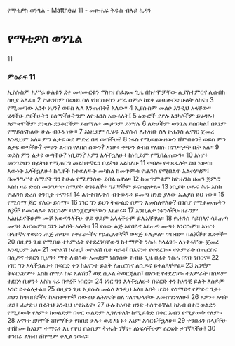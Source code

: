 ﻿
የማቴዎስ ወንጌል - Matthew 11 - መጽሐፍ ቅዱስ ብሉይ ኪዳን
# የማቴዎስ ወንጌል
11
### ምዕራፍ 11
 ኢየሱስም አሥራ ሁለቱን ደቀ መዛሙርቱን ማዘዝ በፈጸመ ጊዜ በከተሞቻቸው ሊያስተምርና ሊሰብክ ከዚያ አለፈ።
2  ዮሐንስም በወህኒ ሳለ የክርስቶስን ሥራ ሰምቶ ከደቀ መዛሙርቱ ሁለት ላከና።
3  የሚመጣው አንተ ነህን? ወይስ ሌላ እንጠብቅ? አለው።
4  ኢየሱስም መልሶ እንዲህ አላቸው። ሄዳችሁ ያያችሁትን የሰማችሁትንም ለዮሐንስ አውሩለት፤
5  ዕውሮች ያያሉ አንካሶችም ይሄዳሉ፥ ለምጻሞችም ይነጻሉ ደንቆሮችም ይሰማሉ፥ ሙታንም ይነሣሉ
6  ለድሆችም ወንጌል ይሰበካል፤ በእኔም የማይሰናከለው ሁሉ ብፁዕ ነው።
7  እነዚያም ሲሄዱ ኢየሱስ ለሕዝቡ ስለ ዮሐንስ ሊናገር ጀመረ እንዲህም አለ። ምን ልታዩ ወደ ምድረ በዳ ወጣችሁ?
8  ነፋስ የሚወዘውዘውን ሸምበቆን? ወይስ ምን ልታዩ ወጣችሁ? ቀጭን ልብስ የለበሰ ሰውን? እነሆ፥ ቀጭን ልብስ የለበሱ በነገሥታት ቤት አሉ።
9  ወይስ ምን ልታዩ ወጣችሁ? ነቢይን? አዎን እላችኋለሁ፥ ከነቢይም የሚበልጠውን።
10  እነሆ፥ መንገድህን በፊትህ የሚጠርግ መልክተኛዬን በፊትህ እልካለሁ
11  ተብሎ የተጻፈለት ይህ ነውና። እውነት እላችኋለሁ፥ ከሴቶች ከተወለዱት መካከል ከመጥምቁ ዮሐንስ የሚበልጥ አልተነሣም፤ በመንግሥተ ሰማያት ግን ከሁሉ የሚያንሰው ይበልጠዋል።
12  ከመጥምቁም ከዮሐንስ ዘመን ጀምሮ እስከ ዛሬ ድረስ መንግሥተ ሰማያት ትገፋለች፥ ግፈኞችም ይናጠቋታል።
13  ነቢያት ሁሉና ሕጉ እስከ ዮሐንስ ድረስ ትንቢት ተናገሩ፤
14  ልትቀበሉትስ ብትወዱ፥ ይመጣ ዘንድ ያለው ኤልያስ ይህ ነው።
15  የሚሰማ ጆሮ ያለው ይስማ።
16  ነገር ግን ይህን ትውልድ በምን እመስለዋለሁ? በገበያ የሚቀመጡትን ልጆች ይመስላሉ፥ እነርሱም ባልንጀሮቻቸውን እየጠሩ።
17  እንቢልታ ነፋንላችሁ ዘፈንም አልዘፈናችሁም ሙሾ አወጣንላችሁ ዋይ ዋይም አላላችሁም ይሉአቸዋል።
18  ዮሐንስ ሳይበላና ሳይጠጣ መጣ፥ እነርሱም። ጋኔን አለበት አሉት።
19  የሰው ልጅ እየበላና እየጠጣ መጣ፥ እነርሱም። እነሆ፥ በላተኛና የወይን ጠጅ ጠጭ፥ የቀራጮችና የኃጢአተኞች ወዳጅ ይሉታል። ጥበብም በልጆችዋ ጸደቀች።
20  በዚያን ጊዜ የሚበዙ ተአምራት የተደረገባቸውን ከተማዎች ንስሐ ስላልገቡ ሊነቅፋቸው ጀመረ እንዲህም አለ።
21  ወዮልሽ ኮራዚ፤ ወዮልሽ ቤተ ሳይዳ፤ በእናንተ የተደረገው ተአምራት በጢሮስና በሲዶና ተደርጎ ቢሆን፥ ማቅ ለብሰው አመድም ነስንሰው ከብዙ ጊዜ በፊት ንስሐ በገቡ ነበርና።
22  ነገር ግን እላችኋለሁ፥ በፍርድ ቀን ከእናንተ ይልቅ ለጢሮስና ለሲዶና ይቀልላቸዋል።
23  አንቺም ቅፍርናሆም፥ እስከ ሰማይ ከፍ አልሽን? ወደ ሲኦል ትወርጃለሽ፤ በአንቺ የተደረገው ተአምራት በሰዶም ተደርጎ ቢሆን፥ እስከ ዛሬ በኖረች ነበርና።
24  ነገር ግን እላችኋለሁ፥ በፍርድ ቀን ከአንቺ ይልቅ ለሰዶም አገር ይቀልላታል።
25  በዚያን ጊዜ ኢየሱስ መልሶ እንዲህ አለ። አባት ሆይ፥ የሰማይና የምድር ጌታ፥ ይህን ከጥበበኞችና ከአስተዋዮች ሰውረህ ለሕፃናት ስለ ገለጥህላቸው አመሰግንሃለሁ፤
26  አዎን፥ አባት ሆይ፥ ፈቃድህ በፊትህ እንዲህ ሆኖአልና።
27  ሁሉ ከአባቴ ዘንድ ተሰጥቶኛል፤ ከአብ በቀር ወልድን የሚያውቅ የለም፥ ከወልድም በቀር ወልድም ሊገለጥለት ከሚፈቅድ በቀር አብን የሚያውቅ የለም።
28  እናንተ ደካሞች ሸክማችሁ የከበደ ሁሉ፥ ወደ እኔ ኑ፥ እኔም አሳርፋችኋለሁ።
29  ቀንበሬን በላያችሁ ተሸከሙ ከእኔም ተማሩ፥ እኔ የዋህ በልቤም ትሑት ነኝና፥ ለነፍሳችሁም ዕረፍት ታገኛላችሁ፤
30  ቀንበሬ ልዝብ ሸክሜም ቀሊል ነውና። 

